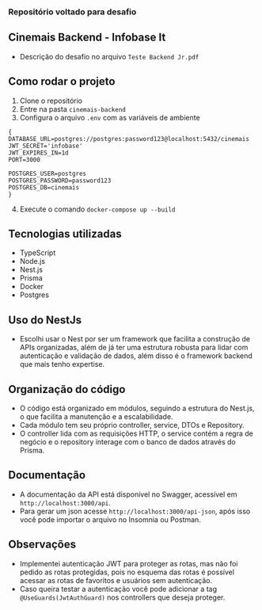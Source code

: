### Repositório voltado para desafio

## Cinemais Backend - Infobase It

- Descrição do desafio no arquivo `Teste Backend Jr.pdf`

## Como rodar o projeto

1. Clone o repositório
2. Entre na pasta `cinemais-backend`
3. Configura o arquivo `.env` com as variáveis de ambiente

```env
{
DATABASE_URL=postgres://postgres:password123@localhost:5432/cinemais
JWT_SECRET='infobase'
JWT_EXPIRES_IN=1d
PORT=3000

POSTGRES_USER=postgres
POSTGRES_PASSWORD=password123
POSTGRES_DB=cinemais
}
```

4. Execute o comando `docker-compose up --build`

## Tecnologias utilizadas

- TypeScript
- Node.js
- Nest.js
- Prisma
- Docker
- Postgres

## Uso do NestJs
- Escolhi usar o Nest por ser um framework que facilita a construção de APIs organizadas, além de já ter uma estrutura robusta para lidar com autenticação e validação de dados, além disso é o framework backend que mais tenho expertise.

## Organização do código
- O código está organizado em módulos, seguindo a estrutura do Nest.js, o que facilita a manutenção e a escalabilidade.
- Cada módulo tem seu próprio controller, service, DTOs e Repository.
- O controller lida com as requisições HTTP, o service contém a regra de negócio e o repository interage com o banco de dados através do Prisma.

## Documentação
- A documentação da API está disponível no Swagger, acessível em `http://localhost:3000/api`.
- Para gerar um json acesse `http://localhost:3000/api-json`, após isso você pode importar o arquivo no Insomnia ou Postman.

## Observações
- Implementei autenticação JWT para proteger as rotas, mas não foi pedido as rotas protegidas, pois no esquema das rotas é possível acessar as rotas de favoritos e usuários sem autenticação.
- Caso queira testar a autenticação você pode adicionar a tag `@UseGuards(JwtAuthGuard)` nos controllers que deseja proteger.